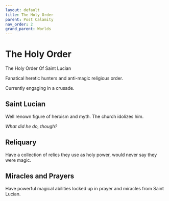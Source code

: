 ```yaml
---
layout: default
title: The Holy Order
parent: Post Calamity
nav_order: 2
grand_parent: Worlds
---
```

# The Holy Order
The Holy Order Of Saint Lucian

Fanatical heretic hunters and anti-magic religious order.

Currently engaging in a crusade.

## Saint Lucian
Well renown figure of heroism and myth. The church idolizes him.

*What did he do, though?*


## Reliquary
Have a collection of relics they use as holy power, would never say they were magic.

## Miracles and Prayers
Have powerful magical abilities locked up in prayer and miracles from Saint Lucian.